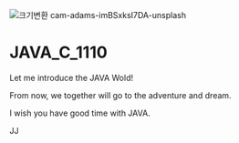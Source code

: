 ![크기변환 cam-adams-imBSxksI7DA-unsplash](https://user-images.githubusercontent.com/80390037/140600726-68a363a3-2ed2-42e8-b246-b2c01d880a45.jpg)


# JAVA_C_1110

Let me introduce the JAVA Wold!

From now, we together will go to the adventure and dream.

I wish you have good time with JAVA.

JJ
